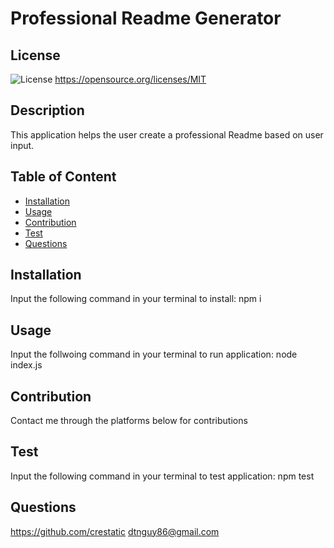 # Professional Readme Generator

  ## License
  ![License](https://img.shields.io/badge/License-MIT-green)
  https://opensource.org/licenses/MIT

  ## Description
  This application helps the user create a professional Readme based on user input.

  ## Table of Content
  * [Installation](#Installation)
  * [Usage](#Usage)
  * [Contribution](#Contribution)
  * [Test](#Test)
  * [Questions](#Questions)

  ## Installation
  Input the following command in your terminal to install: npm i

  ## Usage
  Input the follwoing command in your terminal to run application: node index.js

  ## Contribution
  Contact me through the platforms below for contributions

  ## Test
  Input the following command in your terminal to test application: npm test

  ## Questions
  https://github.com/crestatic
  dtnguy86@gmail.com

